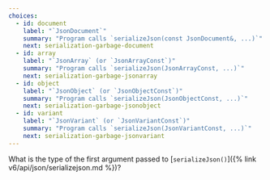 ```yaml
---
choices:
  - id: document
    label: "`JsonDocument`"
    summary: "Program calls `serializeJson(const JsonDocument&, ...)`"
    next: serialization-garbage-document
  - id: array
    label: "`JsonArray` (or `JsonArrayConst`)"
    summary: "Program calls `serializeJson(JsonArrayConst, ...)`"
    next: serialization-garbage-jsonarray
  - id: object
    label: "`JsonObject` (or `JsonObjectConst`)"
    summary: "Program calls `serializeJson(JsonObjectConst, ...)`"
    next: serialization-garbage-jsonobject
  - id: variant
    label: "`JsonVariant` (or `JsonVariantConst`)"
    summary: "Program calls `serializeJson(JsonVariantConst, ...)`"
    next: serialization-garbage-jsonvariant
---
```


What is the type of the first argument passed to [`serializeJson()`]({% link v6/api/json/serializejson.md %})?